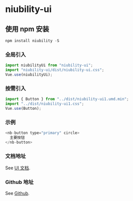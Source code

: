 # niubility-ui

## 使用 npm 安装

```js
npm install niubility -S
```

### 全局引入

```js
import niubilityUi from "niubility-ui";
import "niubility-ui/dist/niubility-ui.css";
Vue.use(niubilityUi);
```

### 按需引入

```js
import { Button } from "../dist/niubility-ui1.umd.min";
import "../dist/niubility-ui1.css";
Vue.use(Button);
```

### 示例

```js
<nb-button type="primary" circle>
  主要按钮
</nb-button>
```

### 文档地址

See [UI 文档](https://ysisrich.github.io/niubilityUI/).

### Github 地址

See [Github](https://github.com/ysisrich/niubilityUI/tree/master).
